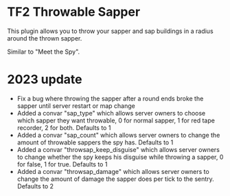 TF2 Throwable Sapper
===============

This plugin allows you to throw your sapper and sap buildings in a radius around the thrown sapper.

Similar to "Meet the Spy".

# 2023 update
* Fix a bug where throwing the sapper after a round ends broke the sapper until server restart or map change
* Added a convar "sap_type" which allows server owners to choose which sapper they want throwable, 0 for normal sapper, 1 for red tape recorder, 2 for both. Defaults to 1
* Added a convar "sap_count" which allows server owners to change the amount of throwable sappers the spy has. Defaults to 1
* Added a convar "throwsap_keep_disguise" which allows server owners to change whether the spy keeps his disguise while throwing a sapper, 0 for false, 1 for true. Defaults to 1
* Added a convar "throwsap_damage" which allows server owners to change the amount of damage the sapper does per tick to the sentry. Defaults to 2
